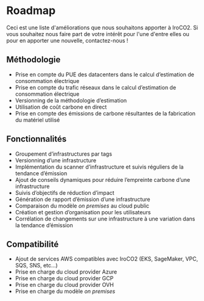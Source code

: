 # Roadmap

Ceci est une liste d'améliorations que nous souhaitons apporter à IroCO2.
Si vous souhaitez nous faire part de votre intérêt pour l'une d'entre elles ou pour en apporter une nouvelle,
contactez-nous !

## Méthodologie

* Prise en compte du PUE des datacenters dans le calcul d’estimation de consommation électrique
* Prise en compte du trafic réseaux dans le calcul d’estimation de consommation électrique
* Versionning de la méthodologie d’estimation
* Utilisation de coût carbone en direct
* Prise en compte des émissions de carbone résultantes de la fabrication du matériel utilisé 

## Fonctionnalités 

* Groupement d’infrastructures par tags
* Versionning d’une infrastructure
* Implémentation du scanner d’infrastructure et suivis réguliers de la tendance d’émission
* Ajout de conseils dynamiques pour réduire l’empreinte carbone d’une infrastructure
* Suivis d’objectifs de réduction d’impact
* Génération de rapport d’émission d’une infrastructure
* Comparaison du modèle _on premises_ au cloud public
* Création et gestion d’organisation pour les utilisateurs
* Corrélation de changements sur une infrastructure à une variation dans la tendance d’émission

## Compatibilité 

* Ajout de services AWS compatibles avec IroCO2 (EKS, SageMaker, VPC, SQS, SNS, etc...)
* Prise en charge du cloud provider Azure
* Prise en charge du cloud provider GCP
* Prise en charge du cloud provider OVH
* Prise en charge du modèle _on premises_